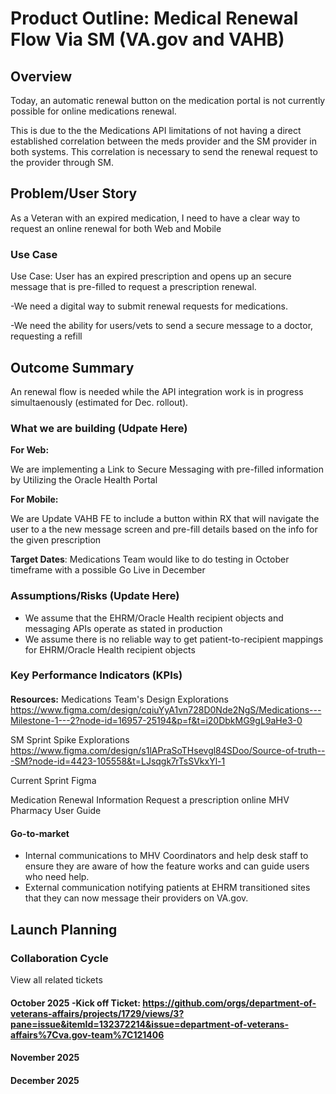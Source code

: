 # Product Outline: Medical Renewal Flow Via SM (VA.gov and VAHB)



##  Overview 

Today, an automatic renewal button on the medication portal is not currently possible for online medications renewal. 

This is due to the the Medications API limitations of not having a direct established correlation between the meds provider and the SM provider in both systems. This correlation is necessary to send the renewal request to the provider through SM.



## Problem/User Story
As a Veteran with an expired medication, I need to have a clear way to request an online renewal for both Web and Mobile

### Use Case

Use Case: User has an expired prescription and opens up an secure message that is pre-filled to request a prescription renewal.

-We need a digital way to submit renewal requests for medications.

-We need the ability for users/vets to send a secure message to a doctor, requesting a refill


## Outcome Summary 
An renewal flow is needed while the API integration work is in progress simultaenously (estimated for Dec. rollout).



### What we are building (Udpate Here)

**For Web:**

We are implementing a Link to Secure Messaging with pre-filled information by Utilizing the Oracle Health Portal

**For Mobile:**

We are Update VAHB FE to include a button within RX that will navigate the user to a the new message screen and pre-fill details based on the info for the given prescription


**Target Dates**: Medications Team would like to do testing in October timeframe with a possible Go Live in December

### Assumptions/Risks (Update Here)

- We assume that the EHRM/Oracle Health recipient objects and messaging APIs operate as stated in production
- We assume there is no reliable way to get patient-to-recipient mappings for EHRM/Oracle Health recipient objects
### Key Performance Indicators (KPIs)

####
**Resources:**
Medications Team's Design Explorations
https://www.figma.com/design/cqiuYyA1vn728D0Nde2NgS/Medications---Milestone-1---2?node-id=16957-25194&p=f&t=i20DbkMG9gL9aHe3-0

SM Sprint Spike Explorations
https://www.figma.com/design/s1lAPraSoTHsevgl84SDoo/Source-of-truth---SM?node-id=4423-105558&t=LJsqgk7rTsSVkxYl-1

Current Sprint Figma

Medication Renewal Information
Request a prescription online
MHV Pharmacy User Guide


#### Go-to-market 
- Internal communications to MHV Coordinators and help desk staff to ensure they are aware of how the feature works and can guide users who need help.
- External communication notifying patients at EHRM transitioned sites that they can now message their providers on VA.gov.


## Launch Planning

### Collaboration Cycle
View all related tickets

#### October 2025 -Kick off Ticket: https://github.com/orgs/department-of-veterans-affairs/projects/1729/views/3?pane=issue&itemId=132372214&issue=department-of-veterans-affairs%7Cva.gov-team%7C121406

#### November 2025

#### December 2025
